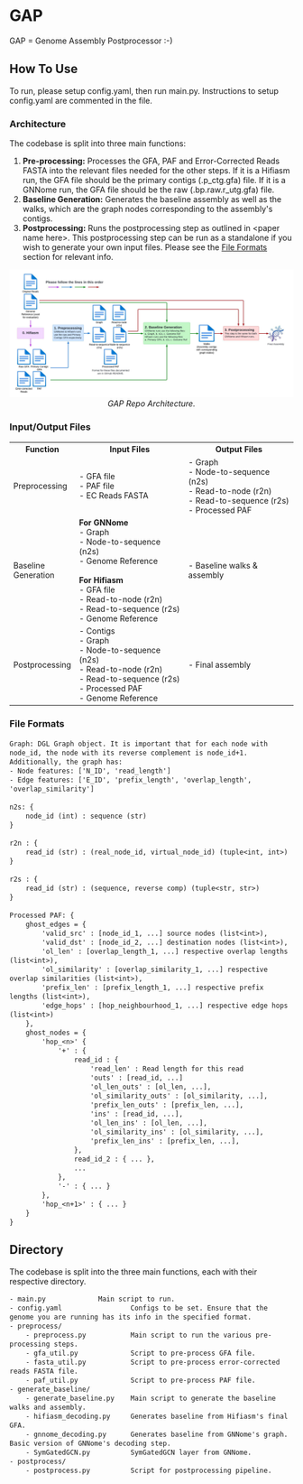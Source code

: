 # GAP
GAP = Genome Assembly Postprocessor :-)

## How To Use
To run, please setup config.yaml, then run main.py. Instructions to setup config.yaml are commented in the file. 

### Architecture
The codebase is split into three main functions:
1. <b>Pre-processing:</b> Processes the GFA, PAF and Error-Corrected Reads FASTA into the relevant files needed for the other steps. If it is a Hifiasm run, the GFA file should be the primary contigs (.p_ctg.gfa) file. If it is a GNNome run, the GFA file should be the raw (.bp.raw.r_utg.gfa) file.
2. <b>Baseline Generation:</b> Generates the baseline assembly as well as the walks, which are the graph nodes corresponding to the assembly's contigs.
3. <b>Postprocessing:</b> Runs the postprocessing step as outlined in \<paper name here>. This postprocessing step can be run as a standalone if you wish to generate your own input files. Please see the [File Formats](#file-formats) section for relevant info.

<p align="center">
  <img src="misc/gap_repo_archi.jpeg" alt="GAP Repo Architecture">
  <i>GAP Repo Architecture.</i>
</p>

### Input/Output Files
<table>
  <tr>
    <th style="width: 75px;">Function</th>
    <th style="width: 250px;">Input Files</th>
    <th style="width: 250px;">Output Files</th>
  </tr>
  <tr>
    <td>Preprocessing</td>
    <td>- GFA file <br>- PAF file <br>- EC Reads FASTA</td>
    <td>- Graph <br>- Node-to-sequence (n2s) <br>- Read-to-node (r2n) <br>- Read-to-sequence (r2s) <br>- Processed PAF <br></td>
  </tr>
  <tr>
    <td>Baseline Generation</td>
    <td>
    <b>For GNNome</b><br>
    - Graph <br>- Node-to-sequence (n2s) <br>- Genome Reference<br><br>
    <b>For Hifiasm</b><br>
    - GFA file <br>- Read-to-node (r2n) <br>- Read-to-sequence (r2s) <br>- Genome Reference<br>
    </td>
    <td>- Baseline walks & assembly</td>
  </tr>
  <tr>
    <td>Postprocessing</td>
    <td>- Contigs <br>- Graph <br>- Node-to-sequence (n2s) <br>- Read-to-node (r2n) <br>- Read-to-sequence (r2s) <br>- Processed PAF <br>- Genome Reference</td>
    <td>- Final assembly</td>
  </tr>
</table>

### File Formats
```
Graph: DGL Graph object. It is important that for each node with node_id, the node with its reverse complement is node_id+1. Additionally, the graph has:
- Node features: ['N_ID', 'read_length']
- Edge features: ['E_ID', 'prefix_length', 'overlap_length', 'overlap_similarity']

n2s: {
    node_id (int) : sequence (str)
}

r2n : {
    read_id (str) : (real_node_id, virtual_node_id) (tuple<int, int>)
}

r2s : {
    read_id (str) : (sequence, reverse comp) (tuple<str, str>)
}

Processed PAF: {
    ghost_edges = {
        'valid_src' : [node_id_1, ...] source nodes (list<int>),
        'valid_dst' : [node_id_2, ...] destination nodes (list<int>),
        'ol_len' : [overlap_length_1, ...] respective overlap lengths (list<int>),
        'ol_similarity' : [overlap_similarity_1, ...] respective overlap similarities (list<int>),
        'prefix_len' : [prefix_length_1, ...] respective prefix lengths (list<int>),
        'edge_hops' : [hop_neighbourhood_1, ...] respective edge hops (list<int>)
    },
    ghost_nodes = {
        'hop_<n>' {
            '+' : {
                read_id : {
                    'read_len' : Read length for this read
                    'outs' : [read_id, ...]
                    'ol_len_outs' : [ol_len, ...],
                    'ol_similarity_outs' : [ol_similarity, ...],
                    'prefix_len_outs' : [prefix_len, ...],
                    'ins' : [read_id, ...],
                    'ol_len_ins' : [ol_len, ...],
                    'ol_similarity_ins' : [ol_similarity, ...],
                    'prefix_len_ins' : [prefix_len, ...],
                }, 
                read_id_2 : { ... },
                ...
            },
            '-' : { ... }
        },
        'hop_<n+1>' : { ... }
    }
}
```

## Directory
The codebase is split into the three main functions, each with their respective directory.

    - main.py  		      Main script to run.
    - config.yaml                 Configs to be set. Ensure that the genome you are running has its info in the specified format.
    - preprocess/             
        - preprocess.py           Main script to run the various pre-processing steps.
        - gfa_util.py             Script to pre-process GFA file.
        - fasta_util.py           Script to pre-process error-corrected reads FASTA file.
        - paf_util.py             Script to pre-process PAF file.
    - generate_baseline/
        - generate_baseline.py    Main script to generate the baseline walks and assembly.
        - hifiasm_decoding.py     Generates baseline from Hifiasm's final GFA.
        - gnnome_decoding.py      Generates baseline from GNNome's graph. Basic version of GNNome's decoding step.
        - SymGatedGCN.py          SymGatedGCN layer from GNNome.
    - postprocess/
        - postprocess.py          Script for postprocessing pipeline.
